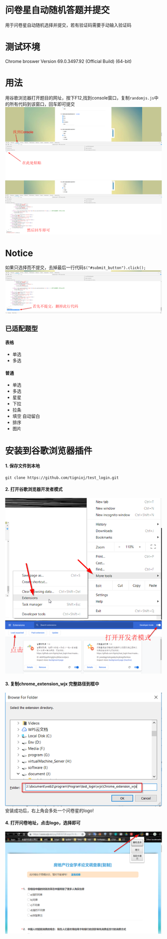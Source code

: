 # 问卷星自动随机答题并提交
用于问卷星自动随机选择并提交，若有验证码需要手动输入验证码
# 测试环境
Chrome broswer Version 69.0.3497.92 (Official Build) (64-bit)
# 用法
用谷歌浏览器打开题目的网址，按下F12,找到console窗口，复制`randomjs.js`中的所有代码到该窗口，回车即可提交
![Usage](./img/Usage.png)
![Usage1](./img/Usage1.png)

# Notice
如果只选择而不提交，去掉最后一行代码`$("#submit_button").click();`  
![Usget_notSubmit](./img/Usage_notSubmit.png)

## 已适配题型
 

#### 表格
 - 单选
  - 多选
#### 普通
 - 单选
 - 多选
 - 星星
 - 下拉
 - 拉条 
 - 填空 自动留白
 - 排序
 - 图片


# 安装到谷歌浏览器插件
#### 1. 保存文件到本地
`git clone https://github.com/tignioj/test_login.git`
#### 2. 打开谷歌浏览器开发者模式
![extensionUsage1.png](./img/extensionUsage1.png)
![extensionUsage2.png](./img/extensionUsage2.png)
#### 3. 复制chrome_extension_wjx 完整路径到框中
![extensionUsage3.png](./img/extensionUsage3.png)
安装成功后，右上角会多处一个问卷星的logo!
#### 4. 打开问卷地址，点击logo，选择即可
![extensionUsage1.png](./img/extensionUsage4.png)